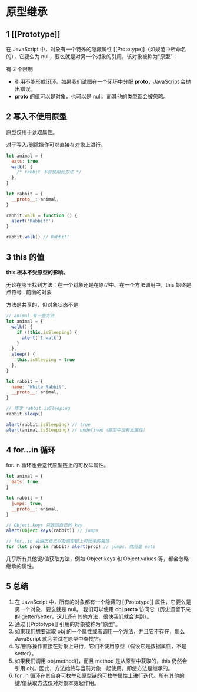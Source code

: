 # 原型继承

## 1 [[Prototype]]

在 JavaScript 中，对象有一个特殊的隐藏属性 [[Prototype]]（如规范中所命名的），它要么为 null，要么就是对另一个对象的引用，该对象被称为“原型”：

有 2 个限制

- 引用不能形成闭环。如果我们试图在一个闭环中分配 **proto**，JavaScript 会抛出错误。
- **proto** 的值可以是对象，也可以是 null。而其他的类型都会被忽略。

## 2 写入不使用原型

原型仅用于读取属性。

对于写入/删除操作可以直接在对象上进行。

```js
let animal = {
  eats: true,
  walk() {
    /* rabbit 不会使用此方法 */
  },
}

let rabbit = {
  __proto__: animal,
}

rabbit.walk = function () {
  alert('Rabbit!')
}

rabbit.walk() // Rabbit! 
```

## 3 this 的值

**this 根本不受原型的影响。**

无论在哪里找到方法：在一个对象还是在原型中。在一个方法调用中，this 始终是点符号 . 前面的对象

方法是共享的，但对象状态不是

```js
// animal 有一些方法
let animal = {
  walk() {
    if (!this.isSleeping) {
      alert(`I walk`)
    }
  },
  sleep() {
    this.isSleeping = true
  },
}

let rabbit = {
  name: 'White Rabbit',
  __proto__: animal,
}

// 修改 rabbit.isSleeping
rabbit.sleep()

alert(rabbit.isSleeping) // true
alert(animal.isSleeping) // undefined（原型中没有此属性）
```

## 4 for…in 循环

for..in 循环也会迭代原型链上的可枚举属性。

```js
let animal = {
  eats: true,
}

let rabbit = {
  jumps: true,
  __proto__: animal,
}

// Object.keys 只返回自己的 key
alert(Object.keys(rabbit)) // jumps

// for..in 会遍历自己以及原型链上可枚举的属性
for (let prop in rabbit) alert(prop) // jumps，然后是 eats
```

几乎所有其他键/值获取方法，例如 Object.keys 和 Object.values 等，都会忽略继承的属性。

## 5 总结

1. 在 JavaScript 中，所有的对象都有一个隐藏的 [[Prototype]] 属性，它要么是另一个对象，要么就是 null。
   我们可以使用 obj.**proto** 访问它（历史遗留下来的 getter/setter，这儿还有其他方法，很快我们就会讲到）。
2. 通过 [[Prototype]] 引用的对象被称为“原型”。
3. 如果我们想要读取 obj 的一个属性或者调用一个方法，并且它不存在，那么 JavaScript 就会尝试在原型中查找它。
4. 写/删除操作直接在对象上进行，它们不使用原型（假设它是数据属性，不是 setter）。
5. 如果我们调用 obj.method()，而且 method 是从原型中获取的，this 仍然会引用 obj。因此，方法始终与当前对象一起使用，即使方法是继承的。
6. for..in 循环在其自身可枚举和原型链的可枚举属性上进行迭代。所有其他的键/值获取方法仅对对象本身起作用。
